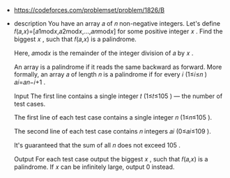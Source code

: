 * https://codeforces.com/problemset/problem/1826/B
* description
  You have an array 𝑎
  of 𝑛
  non-negative integers. Let's define 𝑓(𝑎,𝑥)=[𝑎1mod𝑥,𝑎2mod𝑥,…,𝑎𝑛mod𝑥]
  for some positive integer 𝑥
  . Find the biggest 𝑥
  , such that 𝑓(𝑎,𝑥)
  is a palindrome.

  Here, 𝑎mod𝑥
  is the remainder of the integer division of 𝑎
  by 𝑥
  .
  
  An array is a palindrome if it reads the same backward as forward. More formally, an array 𝑎
  of length 𝑛
  is a palindrome if for every 𝑖
  (1≤𝑖≤𝑛
  ) 𝑎𝑖=𝑎𝑛−𝑖+1
  .
  
  Input
  The first line contains a single integer 𝑡
  (1≤𝑡≤105
  ) — the number of test cases.
  
  The first line of each test case contains a single integer 𝑛
  (1≤𝑛≤105
  ).
  
  The second line of each test case contains 𝑛
  integers 𝑎𝑖
  (0≤𝑎𝑖≤109
  ).
  
  It's guaranteed that the sum of all 𝑛
  does not exceed 105
  .
  
  Output
  For each test case output the biggest 𝑥
  , such that 𝑓(𝑎,𝑥)
  is a palindrome. If 𝑥
  can be infinitely large, output 0
  instead.